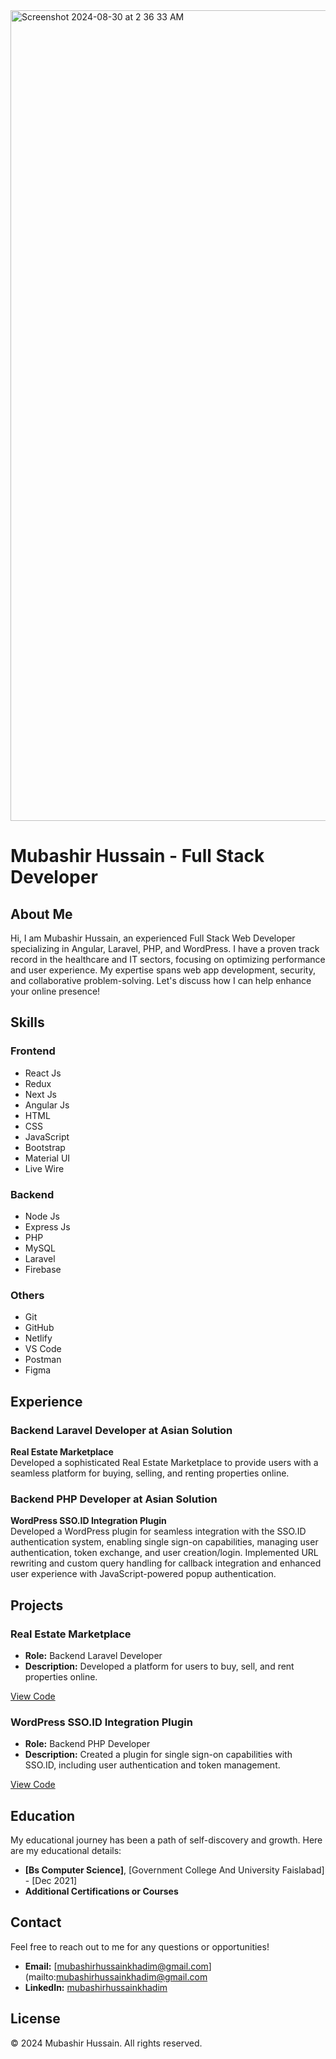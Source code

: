 
<img width="1297" alt="Screenshot 2024-08-30 at 2 36 33 AM" src="https://github.com/user-attachments/assets/0bd65a6f-53e5-4799-9a32-1ffb736bb2bb">

# Mubashir Hussain - Full Stack Developer

## About Me

Hi, I am Mubashir Hussain, an experienced Full Stack Web Developer specializing in Angular, Laravel, PHP, and WordPress. I have a proven track record in the healthcare and IT sectors, focusing on optimizing performance and user experience. My expertise spans web app development, security, and collaborative problem-solving. Let's discuss how I can help enhance your online presence!

## Skills

### Frontend
- React Js
- Redux
- Next Js
- Angular Js
- HTML
- CSS
- JavaScript
- Bootstrap
- Material UI
- Live Wire

### Backend
- Node Js
- Express Js
- PHP
- MySQL
- Laravel
- Firebase

### Others
- Git
- GitHub
- Netlify
- VS Code
- Postman
- Figma

## Experience

### Backend Laravel Developer at Asian Solution
**Real Estate Marketplace**  
Developed a sophisticated Real Estate Marketplace to provide users with a seamless platform for buying, selling, and renting properties online.

### Backend PHP Developer at Asian Solution
**WordPress SSO.ID Integration Plugin**  
Developed a WordPress plugin for seamless integration with the SSO.ID authentication system, enabling single sign-on capabilities, managing user authentication, token exchange, and user creation/login. Implemented URL rewriting and custom query handling for callback integration and enhanced user experience with JavaScript-powered popup authentication.

## Projects

### Real Estate Marketplace
- **Role:** Backend Laravel Developer
- **Description:** Developed a platform for users to buy, sell, and rent properties online.

[View Code](#)

### WordPress SSO.ID Integration Plugin
- **Role:** Backend PHP Developer
- **Description:** Created a plugin for single sign-on capabilities with SSO.ID, including user authentication and token management.

[View Code](#)

## Education

My educational journey has been a path of self-discovery and growth. Here are my educational details:

- **[Bs Computer Science]**, [Government College And University Faislabad] - [Dec 2021]
- **Additional Certifications or Courses**

## Contact

Feel free to reach out to me for any questions or opportunities!

- **Email:** [mubashirhussainkhadim@gmail.com](mailto:mubashirhussainkhadim@gmail.com
- **LinkedIn:** [mubashirhussainkhadim](https://linkedin.com/in/mubashirhussainkhadim)

## License

© 2024 Mubashir Hussain. All rights reserved.

